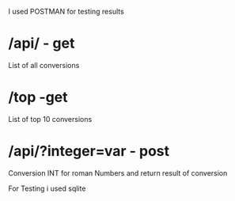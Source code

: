 I used POSTMAN for testing results

# /api/ - get
List of all conversions
# /top -get
List of top 10 conversions
# /api/?integer=var - post
Conversion INT for roman Numbers and return result of conversion

For Testing i used sqlite
